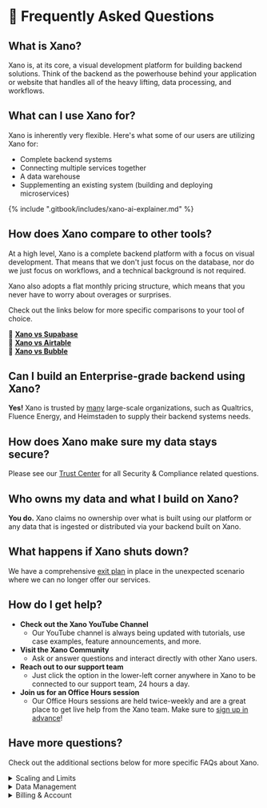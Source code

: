 # 🌟 Frequently Asked Questions

## What is Xano?

Xano is, at its core, a visual development platform for building backend solutions. Think of the backend as the powerhouse behind your application or website that handles all of the heavy lifting, data processing, and workflows.

## What can I use Xano for?

Xano is inherently very flexible. Here's what some of our users are utilizing Xano for:

* Complete backend systems
* Connecting multiple services together
* A data warehouse
* Supplementing an existing system (building and deploying microservices)

{% include ".gitbook/includes/xano-ai-explainer.md" %}

## How does Xano compare to other tools?

At a high level, Xano is a complete backend platform with a focus on visual development. That means that we don't just focus on the database, nor do we just focus on workflows, and a technical background is not required.

Xano also adopts a flat monthly pricing structure, which means that you never have to worry about overages or surprises.

Check out the links below for more specific comparisons to your tool of choice.

:link: [**Xano vs Supabase**](https://www.xano.com/versus/xano-vs-supabase/)\
:link: [**Xano vs Airtable**](https://www.xano.com/versus/xano-vs-airtable/)\
:link: [**Xano vs Bubble**](https://www.xano.com/versus/xano-vs-bubble/)

## Can I build an Enterprise-grade backend using Xano?

**Yes!** Xano is trusted by [many](https://www.xano.com/enterprise/) large-scale organizations, such as Qualtrics, Fluence Energy, and Heimstaden to supply their backend systems needs.

## How does Xano make sure my data stays secure?

Please see our [Trust Center](https://security.xano.com) for all Security & Compliance related questions.

## Who owns my data and what I build on Xano?

**You do.** Xano claims no ownership over what is built using our platform or any data that is ingested or distributed via your backend built on Xano.

## What happens if Xano shuts down?

We have a comprehensive [exit plan](https://legal.xano.com/#exit-plan) in place in the unexpected scenario where we can no longer offer our services.

## How do I get help?

* **Check out the Xano YouTube Channel**
  * Our YouTube channel is always being updated with tutorials, use case examples, feature announcements, and more.
* **Visit the Xano Community**
  * Ask or answer questions and interact directly with other Xano users.
* **Reach out to our support team**
  * Just click the option in the lower-left corner anywhere in Xano to be connected to our support team, 24 hours a day.
* **Join us for an Office Hours session**
  * Our Office Hours sessions are held twice-weekly and are a great place to get live help from the Xano team. Make sure to [sign up in advance](https://go.xano.co/orientation-officehours)!

## Have more questions?

Check out the additional sections below for more specific FAQs about Xano.

<details>

<summary>Scaling and Limits</summary>

**Does Xano rate limit?**

Only on our free Build plan. Any paid subscription plan does not include a rate limit, but may be limited if your use case or other specifics based on your requirements do not align with the Xano plan you are subscribed to.

**How can I increase the capacity / resources available to my backend?**

Just log in to your Xano account, head to your Billing screen, and choose a higher-tier plan. The change will go into effect immediately, bringing you almost instant results. If you are not sure which plan is the right fit for you, please reach out to our support team.

**Is there anything I can't build in Xano?**

Xano is designed to be turing complete, meaning that you can build anything in Xano that you could with traditional programming languages.

</details>

<details>

<summary>Data Management</summary>

**Can I export my data?**

You can always export your data from Xano via CSV, a direct database connection, or via an API endpoint. The functions and workflows you build in Xano can also be exported, however it is not considered portable (meaning they are not exported as standard code).

**Can I bring my data into Xano?**

**Yes!** We have multiple methods to bring your existing data into Xano, including CSV import, direct database connection, and via an API endpoint.

**Can I migrate from another platform to Xano?**

We have many different ways to bring your data from other platforms into Xano. Check out the [Migrating Your Data](the-database/migrating-your-data/) section to learn more.



</details>

<details>

<summary>Billing &#x26; Account</summary>

**Can I pause my Xano subscription?**

Because your paid Xano instance is created and maintained just for you, we do not currently offer a way for you to pause your subscription. You can move to our Hiatus plan, a special plan **for data retention only**, and come back to a fully operational plan whenever you're ready.

**What happens if I cancel my subscription?**

You will continue to retain access to Xano until the end of your subscription period.

**What is Xano's refund policy?**

Xano does not offer refunds on monthly plans. We may offer a refund on a yearly subscription during the first thirty days depending on the circumstances. Refunds are not processed automatically upon cancellation; you need to reach out to our support team **before you cancel** to process your request.

**Can I downgrade back to a free plan?**

Due to technical limitations in our current infrastructure, it is not currently possible to directly downgrade from a paid plan back to a free plan.

</details>















